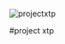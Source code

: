 ![projectxtp](https://github.com/user-attachments/assets/8787583e-359f-4907-b013-cf8b1d048dcc)

#project xtp

